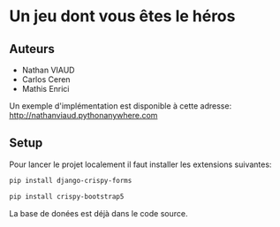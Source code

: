 
# Un jeu dont vous êtes le héros

## Auteurs
- Nathan VIAUD
- Carlos Ceren
- Mathis Enrici

Un exemple d'implémentation est disponible à cette adresse: http://nathanviaud.pythonanywhere.com

## Setup
Pour lancer le projet localement il faut installer les extensions suivantes:
```bash
pip install django-crispy-forms
```
```bash
pip install crispy-bootstrap5
```
La base de donées est déjà dans le code source.
